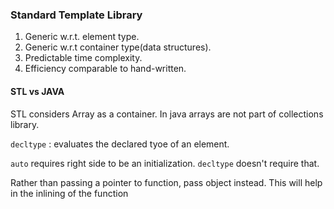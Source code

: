 ### Standard Template Library

1. Generic w.r.t. element type.
2. Generic w.r.t container type(data structures).
3. Predictable time complexity.
4. Efficiency comparable to hand-written.

#### STL vs JAVA
STL considers Array as a container. In java arrays are not part of
collections library.


`decltype` : evaluates the declared tyoe of an element.

`auto` requires right side to be an initialization. `decltype` doesn't
require that.


Rather than passing a pointer to function, pass object instead. This
will help in the inlining of the function

